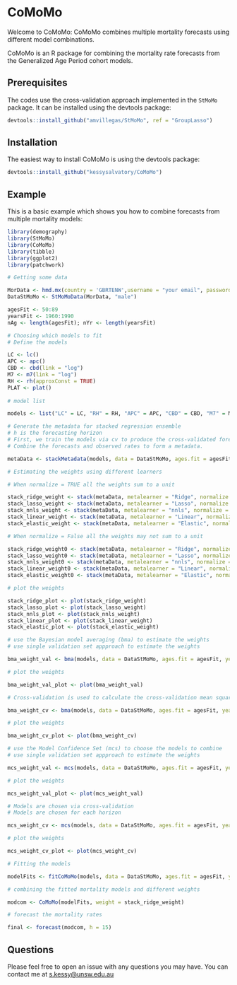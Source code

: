 # CoMoMo

Welcome to CoMoMo: CoMoMo combines multiple mortality forecasts using different model combinations.

CoMoMo is an R package for combining the mortality rate forecasts from the Generalized Age Period cohort models. 

## Prerequisites

The codes use the cross-validation approach implemented in the `StMoMo` package. It can be installed using the devtools package:

``` r
devtools::install_github("amvillegas/StMoMo", ref = "GroupLasso")
```

## Installation

The easiest way to install CoMoMo is using the devtools package:

``` r
devtools::install_github("kessysalvatory/CoMoMo")
```

## Example

This is a basic example which shows you how to combine forecasts from multiple mortality models:

``` r
library(demography)
library(StMoMo)
library(CoMoMo)
library(tibble)
library(ggplot2)
library(patchwork)

# Getting some data

MorData <- hmd.mx(country = 'GBRTENW',username = "your email", password = "your password")
DataStMoMo <- StMoMoData(MorData, "male")

agesFit <- 50:89
yearsFit <- 1960:1990
nAg <- length(agesFit); nYr <- length(yearsFit)

# Choosing which models to fit
# Define the models

LC <- lc()
APC <- apc()
CBD <- cbd(link = "log")
M7 <- m7(link = "log")
RH <- rh(approxConst = TRUE)
PLAT <- plat()
            
# model list 

models <- list("LC" = LC, "RH" = RH, "APC" = APC, "CBD" = CBD, "M7" = M7, "PLAT" = PLAT)

# Generate the metadata for stacked regression ensemble
# h is the forecasting horizon
# First, we train the models via cv to produce the cross-validated forecasts
# Combine the forecasts and observed rates to form a metadata.

metaData <- stackMetadata(models, data = DataStMoMo, ages.fit = agesFit, years.fit = yearsFit, h = 15)

# Estimating the weights using different learners

# When normalize = TRUE all the weights sum to a unit

stack_ridge_weight <- stack(metaData, metalearner = "Ridge", normalize = TRUE)
stack_lasso_weight <- stack(metaData, metalearner = "Lasso", normalize = TRUE)
stack_nnls_weight <- stack(metaData, metalearner = "nnls", normalize = TRUE)
stack_linear_weight <- stack(metaData, metalearner = "Linear", normalize = TRUE)
stack_elastic_weight <- stack(metaData, metalearner = "Elastic", normalize = TRUE)

# When normalize = False all the weights may not sum to a unit

stack_ridge_weight0 <- stack(metaData, metalearner = "Ridge", normalize = FALSE)
stack_lasso_weight0 <- stack(metaData, metalearner = "Lasso", normalize = FALSE)
stack_nnls_weight0 <- stack(metaData, metalearner = "nnls", normalize = FALSE)
stack_linear_weight0 <- stack(metaData, metalearner = "Linear", normalize = FALSE)
stack_elastic_weight0 <- stack(metaData, metalearner = "Elastic", normalize = FALSE)

# plot the weights 

stack_ridge_plot <- plot(stack_ridge_weight)
stack_lasso_plot <- plot(stack_lasso_weight)
stack_nnls_plot <- plot(stack_nnls_weight)
stack_linear_plot <- plot(stack_linear_weight)
stack_elastic_plot <- plot(stack_elastic_weight)

# use the Bayesian model averaging (bma) to estimate the weights
# use single validation set appproach to estimate the weights 

bma_weight_val <- bma(models, data = DataStMoMo, ages.fit = agesFit, years.fit = yearsFit, h = 15, method = "sv")

# plot the weights 

bma_weight_val_plot <- plot(bma_weight_val)

# Cross-validation is used to calculate the cross-validation mean squared errors 

bma_weight_cv <- bma(models, data = DataStMoMo, ages.fit = agesFit, years.fit = yearsFit, h = 15, method = "cv")

# plot the weights 

bma_weight_cv_plot <- plot(bma_weight_cv)

# use the Model Confidence Set (mcs) to choose the models to combine
# use single validation set appproach to estimate the weights 

mcs_weight_val <- mcs(models, data = DataStMoMo, ages.fit = agesFit, years.fit = yearsFit, h = 15, method = "sv")

# plot the weights 

mcs_weight_val_plot <- plot(mcs_weight_val)

# Models are chosen via cross-validation
# Models are chosen for each horizon

mcs_weight_cv <- mcs(models, data = DataStMoMo, ages.fit = agesFit, years.fit = yearsFit, h = 15,  method = "cv")

# plot the weights 

mcs_weight_cv_plot <- plot(mcs_weight_cv)

# Fitting the models

modelFits <- fitCoMoMo(models, data = DataStMoMo, ages.fit = agesFit, years.fit = yearsFit)

# combining the fitted mortality models and different weights 

modcom <- CoMoMo(modelFits, weight = stack_ridge_weight)

# forecast the mortality rates

final <- forecast(modcom, h = 15)
```

## Questions 

Please feel free to open an issue with any questions you may have. You can contact me at s.kessy@unsw.edu.au
